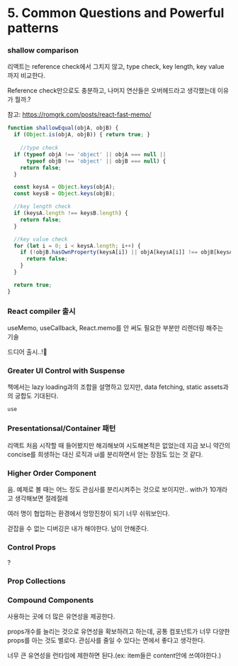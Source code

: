 # 5. Common Questions and Powerful patterns



### shallow comparison

리액트는 reference check에서 그치지 않고, type check, key length, key value 까지 비교한다.

Reference check만으로도 충분하고, 나머지 연산들은 오버헤드라고 생각했는데 이유가 뭘까.?

참고: https://romgrk.com/posts/react-fast-memo/

```javascript
function shallowEqual(objA, objB) {
  if (Object.is(objA, objB)) { return true; }
  
	//type check
  if (typeof objA !== 'object' || objA === null ||
      typeof objB !== 'object' || objB === null) {
    return false;
  }

  const keysA = Object.keys(objA);
  const keysB = Object.keys(objB);

  //key length check
  if (keysA.length !== keysB.length) {
    return false;
  }

  //key value check
  for (let i = 0; i < keysA.length; i++) {
    if (!objB.hasOwnProperty(keysA[i]) || objA[keysA[i]] !== objB[keysA[i]]) {
      return false;
    }
  }

  return true;
}

```



### React compiler 출시

useMemo, useCallback, React.memo를 안 써도 필요한 부분만 리렌더링 해주는 기술

드디어 출시..!🚀



### Greater UI Control with Suspense

책에서는 lazy loading과의 조합을 설명하고 있지만, data fetching, static assets과의 궁합도 기대된다.

`use`  



### Presentationsal/Container 패턴

리액트 처음 시작할 때 들어봤지만 해괴해보여 시도해본적은 없었는데 지금 보니 약간의 concise를 희생하는 대신 로직과 ui를 분리하면서 얻는 장점도 있는 것 같다.



### Higher Order Component 

음. 예제로 볼 때는 어느 정도 관심사를 분리시켜주는 것으로 보이지만.. with가 10개라고 생각해보면 절레절레 

여러 명이 협업하는 환경에서 엉망진창이 되기 너무 쉬워보인다.

걷잡을 수 없는 디버깅은 내가 해야한다. 남이 안해준다.



### Control Props

?

### Prop Collections



### Compound Components

사용하는 곳에 더 많은 유연성을 제공한다.

props개수를 늘리는 것으로 유연성을 확보하려고 하는데, 공통 컴포넌트가 너무 다양한 props를 아는 것도 별로다. 관심사를 줄일 수 있다는 면에서 좋다고 생각한다.

너무 큰 유연성을 런타임에 제한하면 된다.(ex: item들은 content안에 쓰여야한다.)